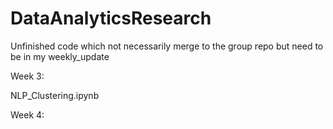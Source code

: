 # DataAnalyticsResearch
Unfinished code which not necessarily merge to the group repo but need to be in my weekly_update

Week 3: <p>
NLP_Clustering.ipynb<p>
Week 4:
